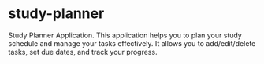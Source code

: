 # study-planner
 Study Planner Application. This application helps you to plan your study schedule and manage your tasks effectively. It allows you to add/edit/delete tasks, set due dates, and track your progress. 
